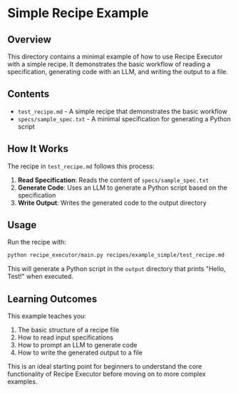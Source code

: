 # Simple Recipe Example

## Overview

This directory contains a minimal example of how to use Recipe Executor with a simple recipe. It demonstrates the basic workflow of reading a specification, generating code with an LLM, and writing the output to a file.

## Contents

- `test_recipe.md` - A simple recipe that demonstrates the basic workflow
- `specs/sample_spec.txt` - A minimal specification for generating a Python script

## How It Works

The recipe in `test_recipe.md` follows this process:

1. **Read Specification**: Reads the content of `specs/sample_spec.txt`
2. **Generate Code**: Uses an LLM to generate a Python script based on the specification
3. **Write Output**: Writes the generated code to the output directory

## Usage

Run the recipe with:

```bash
python recipe_executor/main.py recipes/example_simple/test_recipe.md
```

This will generate a Python script in the `output` directory that prints "Hello, Test!" when executed.

## Learning Outcomes

This example teaches you:

1. The basic structure of a recipe file
2. How to read input specifications
3. How to prompt an LLM to generate code
4. How to write the generated output to a file

This is an ideal starting point for beginners to understand the core functionality of Recipe Executor before moving on to more complex examples.